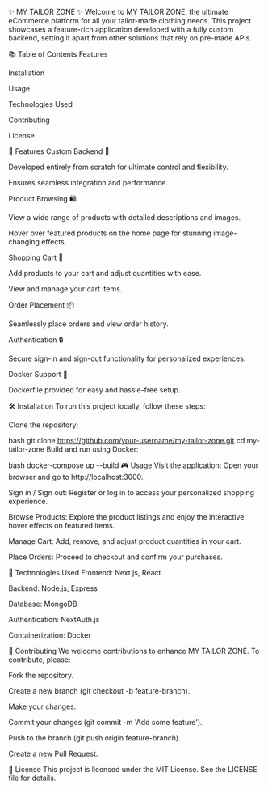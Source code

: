 ✨ MY TAILOR ZONE ✨
Welcome to MY TAILOR ZONE, the ultimate eCommerce platform for all your tailor-made clothing needs. This project showcases a feature-rich application developed with a fully custom backend, setting it apart from other solutions that rely on pre-made APIs.

📚 Table of Contents
Features

Installation

Usage

Technologies Used

Contributing

License

🚀 Features
Custom Backend 🌟

Developed entirely from scratch for ultimate control and flexibility.

Ensures seamless integration and performance.

Product Browsing 🛍️

View a wide range of products with detailed descriptions and images.

Hover over featured products on the home page for stunning image-changing effects.

Shopping Cart 🛒

Add products to your cart and adjust quantities with ease.

View and manage your cart items.

Order Placement 📦

Seamlessly place orders and view order history.

Authentication 🔒

Secure sign-in and sign-out functionality for personalized experiences.

Docker Support 🐳

Dockerfile provided for easy and hassle-free setup.

🛠️ Installation
To run this project locally, follow these steps:

Clone the repository:

bash
git clone https://github.com/your-username/my-tailor-zone.git
cd my-tailor-zone
Build and run using Docker:

bash
docker-compose up --build
🎮 Usage
Visit the application: Open your browser and go to http://localhost:3000.

Sign in / Sign out: Register or log in to access your personalized shopping experience.

Browse Products: Explore the product listings and enjoy the interactive hover effects on featured items.

Manage Cart: Add, remove, and adjust product quantities in your cart.

Place Orders: Proceed to checkout and confirm your purchases.

🧰 Technologies Used
Frontend: Next.js, React

Backend: Node.js, Express

Database: MongoDB

Authentication: NextAuth.js

Containerization: Docker

🤝 Contributing
We welcome contributions to enhance MY TAILOR ZONE. To contribute, please:

Fork the repository.

Create a new branch (git checkout -b feature-branch).

Make your changes.

Commit your changes (git commit -m 'Add some feature').

Push to the branch (git push origin feature-branch).

Create a new Pull Request.

📄 License
This project is licensed under the MIT License. See the LICENSE file for details.
